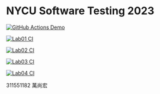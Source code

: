 # NYCU Software Testing 2023

[![GitHub Actions Demo](https://github.com/ShangHungWan/311551182-ST-2023/actions/workflows/github-actions-demo.yml/badge.svg)](https://github.com/ShangHungWan/311551182-ST-2023/actions/workflows/github-actions-demo.yml)

[![Lab01 CI](https://github.com/ShangHungWan/311551182-ST-2023/actions/workflows/Lab01-CI.yml/badge.svg)](https://github.com/ShangHungWan/311551182-ST-2023/actions/workflows/Lab01-CI.yml)

[![Lab02 CI](https://github.com/ShangHungWan/311551182-ST-2023/actions/workflows/Lab02-CI.yml/badge.svg)](https://github.com/ShangHungWan/311551182-ST-2023/actions/workflows/Lab02-CI.yml)

[![Lab03 CI](https://github.com/ShangHungWan/311551182-ST-2023/actions/workflows/Lab03-CI.yml/badge.svg)](https://github.com/ShangHungWan/311551182-ST-2023/actions/workflows/Lab03-CI.yml)

[![Lab04 CI](https://github.com/ShangHungWan/311551182-ST-2023/actions/workflows/Lab04-CI.yml/badge.svg)](https://github.com/ShangHungWan/311551182-ST-2023/actions/workflows/Lab04-CI.yml)

311551182 萬尚宏
